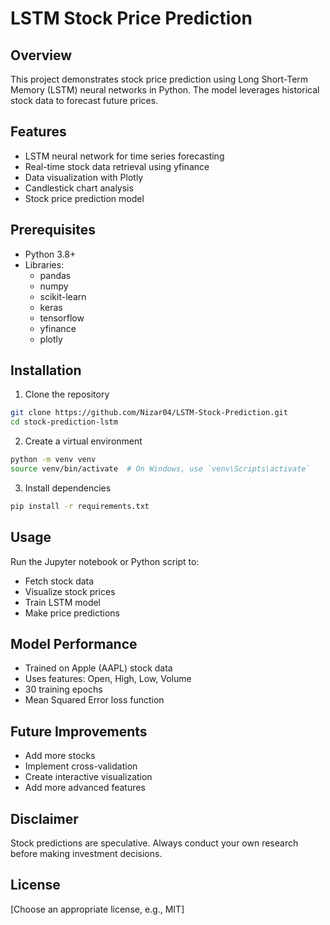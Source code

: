 # LSTM Stock Price Prediction

## Overview
This project demonstrates stock price prediction using Long Short-Term Memory (LSTM) neural networks in Python. The model leverages historical stock data to forecast future prices.

## Features
- LSTM neural network for time series forecasting
- Real-time stock data retrieval using yfinance
- Data visualization with Plotly
- Candlestick chart analysis
- Stock price prediction model

## Prerequisites
- Python 3.8+
- Libraries: 
  - pandas
  - numpy
  - scikit-learn
  - keras
  - tensorflow
  - yfinance
  - plotly

## Installation
1. Clone the repository
```bash
git clone https://github.com/Nizar04/LSTM-Stock-Prediction.git
cd stock-prediction-lstm
```

2. Create a virtual environment
```bash
python -m venv venv
source venv/bin/activate  # On Windows, use `venv\Scripts\activate`
```

3. Install dependencies
```bash
pip install -r requirements.txt
```

## Usage
Run the Jupyter notebook or Python script to:
- Fetch stock data
- Visualize stock prices
- Train LSTM model
- Make price predictions

## Model Performance
- Trained on Apple (AAPL) stock data
- Uses features: Open, High, Low, Volume
- 30 training epochs
- Mean Squared Error loss function

## Future Improvements
- Add more stocks
- Implement cross-validation
- Create interactive visualization
- Add more advanced features

## Disclaimer
Stock predictions are speculative. Always conduct your own research before making investment decisions.

## License
[Choose an appropriate license, e.g., MIT]
